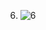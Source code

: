 6. ![6](https://user-images.githubusercontent.com/79047772/108175757-7899eb00-7144-11eb-95e2-7a0bee7de488.jpg)
